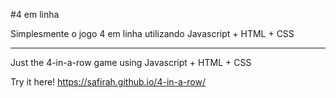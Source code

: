 #4 em linha

Simplesmente o jogo 4 em linha utilizando Javascript + HTML + CSS

----
Just the 4-in-a-row game using Javascript + HTML + CSS

Try it here!
https://safirah.github.io/4-in-a-row/
